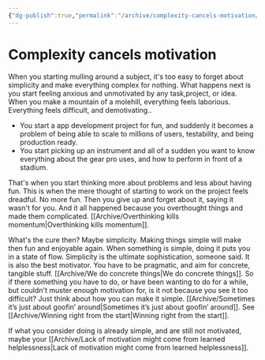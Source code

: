 ```yaml
---
{"dg-publish":true,"permalink":"/archive/complexity-cancels-motivation/","updated":"2024-09-22T16:02:28.446+02:00"}
---
```


# Complexity cancels motivation
When you starting mulling around a subject, it's too easy to forget about simplicity and make everything complex for nothing.
What happens next is you start feeling anxious and unmotivated by any task,project, or idea. When you make a mountain of a molehill, everything feels laborious. Everything feels difficult, and demotivating..
- You start a app development project for fun, and suddenly it becomes a problem of being able to scale to millions of users, testability, and being production ready.
- You start picking up an instrument and all of a sudden you want to know everything about the gear pro uses, and how to perform in front of a stadium.

That's when you start thinking more about problems and less about having fun. This is when the mere thought of starting to work on the project feels dreadful. No more fun. Then you give up and forget about it, saying it wasn't for you. And it all happened because you overthought things and made them complicated. [[Archive/Overthinking kills momentum\|Overthinking kills momentum]]. 

What's the cure then?
Maybe simplicity. Making things simple will make then fun and enjoyable again. When something is simple, doing it puts you in a state of flow. Simplicity is the ultimate sophistication, someone said. It is also the best motivator.
You have to be pragmatic, and aim for concrete, tangible stuff. [[Archive/We do concrete things\|We do concrete things]].
So if there something you have to do, or have been wanting to do for a while, but couldn't muster enough motivation for, is it not because you see it too difficult? Just think about how you can make it simple. [[Archive/Sometimes it’s just about goofin’ around\|Sometimes it’s just about goofin’ around]]. See [[Archive/Winning right from the start\|Winning right from the start]].

If what you consider doing is already simple, and are still not motivated, maybe your [[Archive/Lack of motivation might come from learned helplessness\|Lack of motivation might come from learned helplessness]].